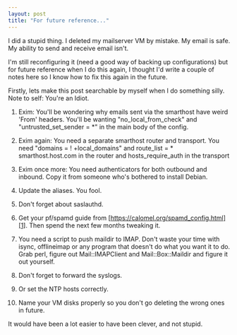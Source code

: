 ```yaml
---
layout: post
title: "For future reference..."
---
```

I did a stupid thing. I deleted my mailserver VM by mistake. My email is safe.
My ability to send and receive email isn't.

I'm still reconfiguring it (need a good way of backing up configurations) but
for future reference when I do this again, I thought I'd write a couple of
notes here so I know how to fix this again in the future.

Firstly, lets make this post searchable by myself when I do something silly.
Note to self: You're an Idiot.

  1. Exim: You'll be wondering why emails sent via the smarthost have weird
'From' headers. You'll be wanting "no_local_from_check" and
"untrusted_set_sender = *" in the main body of the config.

  2. Exim again: You need a separate smarthost router and transport. You need
"domains = ! +local_domains" and route_list = * smarthost.host.com in the
router and hosts_require_auth in the transport

  3. Exim once more: You need authenticators for both outbound and inbound.
Copy it from someone who's bothered to install Debian.

  4. Update the aliases. You fool.

  5. Don't forget about saslauthd.

  6. Get your pf/spamd guide from [https://calomel.org/spamd_config.html][1].
Then spend the next few months tweaking it.

  7. You need a script to push maildir to IMAP. Don't waste your time with
isync, offlineimap or any program that doesn't do what you want it to do. Grab
perl, figure out Mail::IMAPClient and Mail::Box::Maildir and figure it out
yourself.

  8. Don't forget to forward the syslogs.

  9. Or set the NTP hosts correctly.

  10. Name your VM disks properly so you don't go deleting the wrong ones in
future.

It would have been a lot easier to have been clever, and not stupid.

   [1]: https://calomel.org/spamd_config.html
